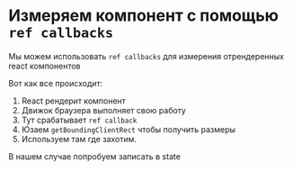 # Измеряем компонент с помощью `ref callbacks`

Мы можем использовать `ref callbacks` для измерения отрендеренных react компонентов

Вот как все происходит:

1. React рендерит компонент
2. Движок браузера выполняет свою работу
3. Тут срабатывает `ref callback`
4. Юзаем `getBoundingClientRect` чтобы получить размеры
5. Используем там где захотим.

В нашем случае попробуем записать в state
